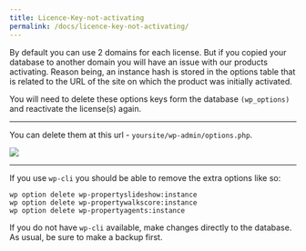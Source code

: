```yaml
---
title: Licence-Key-not-activating
permalink: /docs/licence-key-not-activating/
---
```


By default you can use 2 domains for each license. But if you copied your database to another domain you will have an issue with our products activating.  Reason being, an instance hash is stored in the options table that is related to the URL of the site on which the product was initially activated.

You will need to delete these options keys form the database `(wp_options)` and reactivate the license(s) again.

---

You can delete them at this url -  `yoursite/wp-admin/options.php`.

![](https://storage.googleapis.com/media.usabilitydynamics.com/2016/10/instance-license.jpg)

---

If you use `wp-cli` you should be able to remove the extra options like so:

```
wp option delete wp-propertyslideshow:instance
wp option delete wp-propertywalkscore:instance
wp option delete wp-propertyagents:instance
```

If you do not have `wp-cli` available, make changes directly to the database. As usual, be sure to make a backup first.
